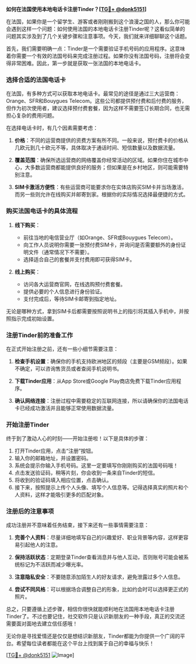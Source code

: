 **如何在法国使用本地电话卡注册Tinder？[[TG💪+ @donk5151](https://t.me/s/donk5151)]**

在法国，如果你是一个留学生、游客或者刚刚搬到这个浪漫之国的人，那么你可能会遇到这样一个问题：如何使用法国的本地电话卡注册Tinder呢？这看似简单的问题其实涉及到了几个关键步骤和注意事项。今天，我们就来详细聊聊这个话题。

首先，我们需要明确一点：Tinder是一个需要验证手机号码的应用程序。这意味着你需要一个有效的法国号码来完成注册过程。如果你没有法国号码，注册将会变得非常困难。因此，第一步就是获取一张法国的本地电话卡。

### **选择合适的法国电话卡**

在法国，有多种方式可以获取本地电话卡。最常见的途径是通过三大运营商：Orange、SFR和Bouygues Telecom。这些公司都提供预付费和后付费的服务，但作为初次使用者，建议选择预付费套餐，因为这样不需要签订长期合同，也无需担心复杂的费用问题。

在选择电话卡时，有几个因素需要考虑：

1. **价格**：不同的运营商提供的资费方案有所不同。一般来说，预付费卡的价格从几欧元到几十欧元不等，具体取决于通话时间、短信数量以及数据流量。
   
2. **覆盖范围**：确保所选运营商的网络覆盖你经常活动的区域。如果你住在城市中心，大多数运营商都能提供良好的服务；但如果是在乡村地区，则可能需要特别注意。

3. **SIM卡激活方便性**：有些运营商可能要求你在实体店购买SIM卡并当场激活，而另一些则允许在线购买并邮寄到家。根据你的实际情况选择最便捷的方式。

### **购买法国电话卡的具体流程**

1. **线下购买**：
   - 前往当地的电信营业厅（如Orange、SFR或Bouygues Telecom）。
   - 向工作人员说明你需要一张预付费SIM卡，并询问是否需要额外的身份证明文件（通常情况下不需要）。
   - 选择适合自己的套餐并支付费用即可获得SIM卡。

2. **线上购买**：
   - 访问各大运营商官网，在线选购预付费套餐。
   - 提供必要的个人信息进行身份验证。
   - 支付完成后，等待SIM卡邮寄到指定地址。

无论是哪种方式，拿到SIM卡后都需要按照说明书上的指引将其插入手机中，并按照指示完成初始设置。

### **注册Tinder前的准备工作**

在正式开始注册之前，还有一些小细节需要注意：

1. **检查手机设置**：确保你的手机支持欧洲地区的频段（主要是GSM频段）。如果不确定，可以咨询售货员或者查阅手机说明书。

2. **下载Tinder应用**：从App Store或Google Play商店免费下载Tinder应用程序。

3. **确认网络连接**：注册过程中需要稳定的互联网连接，所以请确保你的法国电话卡已经成功激活并且能够正常使用数据流量。

### **开始注册Tinder**

终于到了激动人心的时刻——开始注册啦！以下是具体的步骤：

1. 打开Tinder应用，点击“注册”按钮。
2. 输入你的邮箱地址，并设置密码。
3. 系统会提示你输入手机号码。这里一定要填写你刚刚购买的法国号码哦！
4. 点击发送验证码，稍等片刻，你会收到一条来自Tinder的短信。
5. 将收到的验证码填入相应位置，点击确认。
6. 接下来，按照提示上传个人头像、填写个人信息等。记得选择真实的照片和个人资料，这样才能吸引更多的匹配对象。

### **注册后的注意事项**

成功注册并不意味着任务结束，接下来还有一些事情需要注意：

1. **完善个人资料**：尽量详细地填写自己的兴趣爱好、职业背景等内容，这样更容易引起他人的注意。
   
2. **保持活跃状态**：定期登录Tinder查看消息并与他人互动，否则账号可能会被系统标记为不活跃而减少曝光率。

3. **注意隐私安全**：不要随意添加陌生人的好友请求，避免泄露过多个人信息。

4. **尝试不同风格**：可以根据场合调整自己的形象，比如约会时可以选择更正式的照片。

总之，只要遵循上述步骤，相信你很快就能顺利地在法国用本地电话卡注册Tinder了。不过也要记住，社交软件只是认识新朋友的一种手段，真正的交流还需要面对面地去建立信任感哦！

无论你是寻找爱情还是仅仅是想结识新朋友，Tinder都能为你提供一个广阔的平台。希望每位读者都能在这个平台上找到属于自己的幸福与快乐！

[[TG💪+ @donk5151](https://t.me/s/donk5151) ![Image](https://i.postimg.cc/rwNCRYN7/Snipaste-2025-04-30-17-27-05.png)]